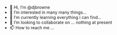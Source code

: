 - 👋 Hi, I’m @djbrowne
- 👀 I’m interested in many many things...
- 🌱 I’m currently learning everything i can find...
- 💞️ I’m looking to collaborate on ... nothing at present
- 📫 How to reach me ... 

<!---
djbrowne/djbrowne is a ✨ special ✨ repository because its `README.md` (this file) appears on your GitHub profile.
You can click the Preview link to take a look at your changes.
--->

